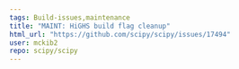 ```yaml
---
tags: Build-issues,maintenance
title: "MAINT: HiGHS build flag cleanup"
html_url: "https://github.com/scipy/scipy/issues/17494"
user: mckib2
repo: scipy/scipy
---
```


